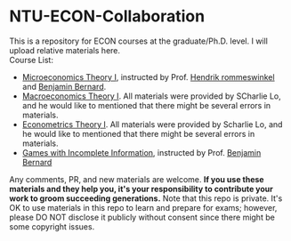 # NTU-ECON-Collaboration

This is a repository for ECON courses at the graduate/Ph.D. level. I will upload relative materials here.
<br />
Course List:
- [Microeconomics Theory I](https://nol.ntu.edu.tw/nol/coursesearch/print_table.php?course_id=323%20M0610&class=&dpt_code=3230&ser_no=21872&semester=110-1&lang=CH), instructed by Prof. [Hendrik rommeswinkel](https://www.trembling-hand.com) and [Benjamin Bernard](http://www.benjamin-bernard.com/).
- [Macroeconomics Theory I](https://nol.ntu.edu.tw/nol/coursesearch/print_table.php?course_id=323%20M0620&class=&dpt_code=3230&ser_no=80821&semester=110-1&lang=CH). All materials were provided by SCharlie Lo, and he would like to mentioned that there might be several errors in materials.
- [Econometrics Theory I](https://nol.ntu.edu.tw/nol/coursesearch/print_table.php?course_id=323%20M0650&class=&dpt_code=7240&ser_no=45922&semester=110-1&lang=CH). All materials were provided by Scharlie Lo, and he would like to mentioned that there might be several errors in materials.
- [Games with Incomplete Information](https://nol.ntu.edu.tw/nol/coursesearch/print_table.php?course_id=323%20M1680&class=&dpt_code=3230&ser_no=28669&semester=110-1&lang=CH), instructed by Prof. [Benjamin Bernard](http://www.benjamin-bernard.com/)

Any comments, PR, and new materials are welcome. **If you use these materials and they help you, it's your responsibility to contribute your work to groom succeeding generations.**
Note that this repo is private. It's OK to use materials in this repo to learn and prepare for exams; however, please DO NOT disclose it publicly without consent since there might be some copyright issues.
